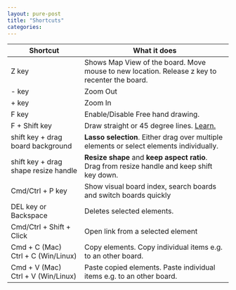 ```yaml
---
layout: pure-post
title: "Shortcuts"
categories: 
---
```



<table class="pure-table pure-table-bordered">
    <thead>
        <tr>
            <th class="">Shortcut</th>
            <th class="">What it does</th>
        </tr>
    </thead>
    <tbody class="">
        <tr>
            <td>Z key</td>
            <td>Shows Map View of the board. Move mouse to new location. Release z key to recenter the board.</td>
        </tr>
        <tr>
            <td>- key</td>
            <td>Zoom Out</td>
        </tr>
        <tr>
            <td>+ key</td>
            <td>Zoom In</td>
        </tr>
        <tr>
            <td>F key</td>
            <td>Enable/Disable Free hand drawing.</td>
        </tr>
        <tr>
            <td>F + Shift key</td>
            <td>Draw straight or 45 degree lines. <a href="http://youtu.be/pMVJgIEAmrA" target="_blank" style="text-decoration: underline;">Learn.</a></td>
        </tr>
        <tr>
            <td>shift key + drag board background</td>
            <td><strong class="guide-highlight">Lasso selection</strong>. Either drag over multiple elements or select elements individually.</td>
        </tr>
        <tr>
            <td>shift key + drag shape resize handle</td>
            <td><strong class="guide-highlight">Resize shape</strong> and <strong>keep aspect ratio</strong>. Drag from resize handle and keep shift key down.</td>
        </tr>        
        <tr>
            <td>Cmd/Ctrl + P key</td>
            <td>Show visual board index, search boards and switch boards quickly</td>
        </tr>
        <tr>
            <td>DEL key or Backspace</td>
            <td>Deletes selected elements.</td>
        </tr>
        <tr>
            <td>Cmd/Ctrl + Shift + Click</td>
            <td>Open link from a selected element</td>
        </tr>
        <tr>
            <td>Cmd + C (Mac)<br>Ctrl + C (Win/Linux)</td>
            <td>Copy elements. Copy individual items e.g. to an other board.</td>
        </tr>
        <tr>
            <td>Cmd + V (Mac)<br>Ctrl + V (Win/Linux)</td>
            <td>Paste copied elements. Paste individual items e.g. to an other board.</td>
        </tr>
  </tbody>
</table>
